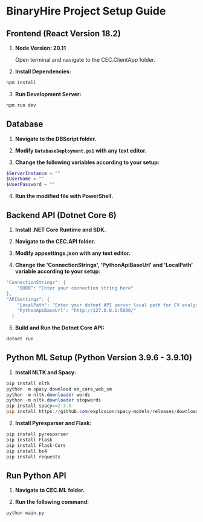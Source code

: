 # BinaryHire Project Setup Guide

## Frontend (React Version 18.2)

1. **Node Version: 20.11**
   
   Open terminal and navigate to the CEC.ClientApp folder.

2. **Install Dependencies:**
```powershell
npm install
```

3. **Run Development Server:**
```powershell
npm run dev
```


## Database

1. **Navigate to the DBScript folder.**

2. **Modify `DatabaseDeployment.ps1` with any text editor.**

3. **Change the following variables according to your setup:**

```powershell
$ServerInstance = ""
$UserName = ""
$UserPassword = ""
```
4. **Run the modified file with PowerShell.**

## Backend API (Dotnet Core 6)

1. **Install .NET Core Runtime and SDK.**

2. **Navigate to the CEC.API folder.**

3. **Modify appsettings.json with any text editor.**

4. **Change the 'ConnectionStrings', 'PythonApiBaseUrl'  and 'LocalPath' variable according to your setup:**
```powershell
"ConnectionStrings": {
    "BHDB": "Enter your connection string here"
},
"APISettings": {
    "LocalPath": "Enter your dotnet API server local path for CV analysing",
    "PythonApiBaseUrl": "http://127.0.0.1:5000/"
  }
```

5. **Build and Run the Dotnet Core API:**
```powershell
dotnet run
```

## Python ML Setup (Python Version 3.9.6 - 3.9.10)

1. **Install NLTK and Spacy:**
```powershell
pip install nltk
python -m spacy download en_core_web_sm
python -m nltk.downloader words
python -m nltk.downloader stopwords
pip install spacy==2.3.5
pip install https://github.com/explosion/spacy-models/releases/download/en_core_web_sm-2.3.1/en_core_web_sm-2.3.1.tar.gz
```

2. **Install Pyresparser and Flask:**

```powershell
pip install pyresparser
pip install Flask
pip install Flask-Cors
pip install bs4
pip install requests
```
## Run Python API
1. **Navigate to CEC.ML folder.**

2. **Run the following command:**
```powershell
python main.py
```
